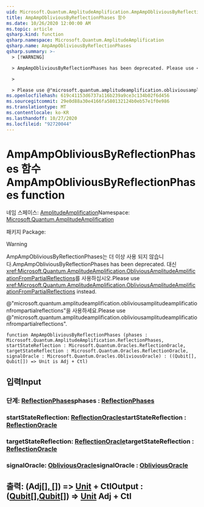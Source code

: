 ```yaml
---
uid: Microsoft.Quantum.AmplitudeAmplification.AmpAmpObliviousByReflectionPhases
title: AmpAmpObliviousByReflectionPhases 함수
ms.date: 10/26/2020 12:00:00 AM
ms.topic: article
qsharp.kind: function
qsharp.namespace: Microsoft.Quantum.AmplitudeAmplification
qsharp.name: AmpAmpObliviousByReflectionPhases
qsharp.summary: >-
  > [!WARNING]

  > AmpAmpObliviousByReflectionPhases has been deprecated. Please use <xref:Microsoft.Quantum.AmplitudeAmplification.ObliviousAmplitudeAmplificationFromPartialReflections> instead.

  >

  > Please use @"microsoft.quantum.amplitudeamplification.obliviousamplitudeamplificationfrompartialreflections".
ms.openlocfilehash: 619c41153d6737a116b239a9ce3c134b02f6d456
ms.sourcegitcommit: 29e0d88a30e4166fa580132124b0eb57e1f0e986
ms.translationtype: MT
ms.contentlocale: ko-KR
ms.lasthandoff: 10/27/2020
ms.locfileid: "92720044"
---
```

# <a name="ampampobliviousbyreflectionphases-function"></a><span data-ttu-id="b9d58-102">AmpAmpObliviousByReflectionPhases 함수</span><span class="sxs-lookup"><span data-stu-id="b9d58-102">AmpAmpObliviousByReflectionPhases function</span></span>

<span data-ttu-id="b9d58-103">네임 스페이스: [AmplitudeAmplification](xref:Microsoft.Quantum.AmplitudeAmplification)</span><span class="sxs-lookup"><span data-stu-id="b9d58-103">Namespace: [Microsoft.Quantum.AmplitudeAmplification](xref:Microsoft.Quantum.AmplitudeAmplification)</span></span>

<span data-ttu-id="b9d58-104">패키지 [](https://nuget.org/packages/)</span><span class="sxs-lookup"><span data-stu-id="b9d58-104">Package: [](https://nuget.org/packages/)</span></span>


> [!WARNING]
> <span data-ttu-id="b9d58-105">AmpAmpObliviousByReflectionPhases는 더 이상 사용 되지 않습니다.</span><span class="sxs-lookup"><span data-stu-id="b9d58-105">AmpAmpObliviousByReflectionPhases has been deprecated.</span></span> <span data-ttu-id="b9d58-106">대신 <xref:Microsoft.Quantum.AmplitudeAmplification.ObliviousAmplitudeAmplificationFromPartialReflections>를 사용하십시오.</span><span class="sxs-lookup"><span data-stu-id="b9d58-106">Please use <xref:Microsoft.Quantum.AmplitudeAmplification.ObliviousAmplitudeAmplificationFromPartialReflections> instead.</span></span>
>
> <span data-ttu-id="b9d58-107">@"microsoft.quantum.amplitudeamplification.obliviousamplitudeamplificationfrompartialreflections"을 사용하세요.</span><span class="sxs-lookup"><span data-stu-id="b9d58-107">Please use @"microsoft.quantum.amplitudeamplification.obliviousamplitudeamplificationfrompartialreflections".</span></span>



```qsharp
function AmpAmpObliviousByReflectionPhases (phases : Microsoft.Quantum.AmplitudeAmplification.ReflectionPhases, startStateReflection : Microsoft.Quantum.Oracles.ReflectionOracle, targetStateReflection : Microsoft.Quantum.Oracles.ReflectionOracle, signalOracle : Microsoft.Quantum.Oracles.ObliviousOracle) : ((Qubit[], Qubit[]) => Unit is Adj + Ctl)
```


## <a name="input"></a><span data-ttu-id="b9d58-108">입력</span><span class="sxs-lookup"><span data-stu-id="b9d58-108">Input</span></span>

### <a name="phases--reflectionphases"></a><span data-ttu-id="b9d58-109">단계: [ReflectionPhases](xref:Microsoft.Quantum.AmplitudeAmplification.ReflectionPhases)</span><span class="sxs-lookup"><span data-stu-id="b9d58-109">phases : [ReflectionPhases](xref:Microsoft.Quantum.AmplitudeAmplification.ReflectionPhases)</span></span>




### <a name="startstatereflection--reflectionoracle"></a><span data-ttu-id="b9d58-110">startStateReflection: [ReflectionOracle](xref:Microsoft.Quantum.Oracles.ReflectionOracle)</span><span class="sxs-lookup"><span data-stu-id="b9d58-110">startStateReflection : [ReflectionOracle](xref:Microsoft.Quantum.Oracles.ReflectionOracle)</span></span>




### <a name="targetstatereflection--reflectionoracle"></a><span data-ttu-id="b9d58-111">targetStateReflection: [ReflectionOracle](xref:Microsoft.Quantum.Oracles.ReflectionOracle)</span><span class="sxs-lookup"><span data-stu-id="b9d58-111">targetStateReflection : [ReflectionOracle](xref:Microsoft.Quantum.Oracles.ReflectionOracle)</span></span>




### <a name="signaloracle--obliviousoracle"></a><span data-ttu-id="b9d58-112">signalOracle: [ObliviousOracle](xref:Microsoft.Quantum.Oracles.ObliviousOracle)</span><span class="sxs-lookup"><span data-stu-id="b9d58-112">signalOracle : [ObliviousOracle](xref:Microsoft.Quantum.Oracles.ObliviousOracle)</span></span>





## <a name="output--qubitqubit--unit-adj--ctl"></a><span data-ttu-id="b9d58-113">출력: (Adj[[]](xref:microsoft.quantum.lang-ref.qubit)[, []](xref:microsoft.quantum.lang-ref.qubit)) => [Unit](xref:microsoft.quantum.lang-ref.unit) + Ctl</span><span class="sxs-lookup"><span data-stu-id="b9d58-113">Output : ([Qubit](xref:microsoft.quantum.lang-ref.qubit)[],[Qubit](xref:microsoft.quantum.lang-ref.qubit)[]) => [Unit](xref:microsoft.quantum.lang-ref.unit) Adj + Ctl</span></span>


